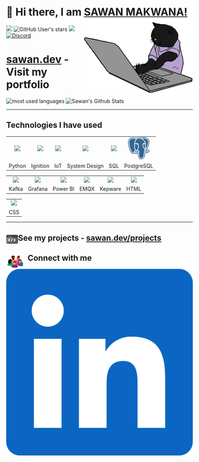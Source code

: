 <div>

# 👋 Hi there, I am <a href="https://sawan.dev">SAWAN MAKWANA!</a> <img align='right' src="https://github.com/sawan13/sawan/blob/main/github/cat.gif" height="" width="300" alt="coding cat">

</div>

<div>

![](https://img.shields.io/github/followers/SawanMakwana?label=follow&logo=github&style=flat-square)
![GitHub User's stars](https://img.shields.io/github/stars/SawanMakwana?label=%E2%AD%90GitHub%20stars&style=flat-square)
![](https://komarev.com/ghpvc/?username=SawanMakwana&style=flat-square&color=ff69b4)
<a href="https://discord.gg/az7Au3ZDGW">![Discord](https://img.shields.io/discord/686069011481362462?logo=discord&style=flat-square&label=web%20dev%20community)</a>

</div>

# <h1><a href="https://sawan.dev">sawan.dev</a> - Visit my portfolio</h1>

<p align="left">
<img src="https://github-readme-stats.vercel.app/api/top-langs?username=SawanMakwana&show_icons=true&locale=en&layout=compact&theme=radical" alt="most used languages" height=160 />
<img src="https://github-readme-stats.vercel.app/api?username=SawanMakwana&show_icons=true&theme=radical&layout=compact" alt="Sawan's Github Stats" height=160 />
<p>

***

## Technologies I have used

<table>
	<tr align="center">
		<td>
			<img src="https://github.com/sawan13/sawan/blob/main/github/icons/python.svg" width="60"/>
		</td>
		<td>
			<img src="https://github.com/sawan13/sawan/blob/main/github/icons/ignition.png" width="60"/>
		</td>
		<td>
			<img src="https://github.com/sawan13/sawan/blob/main/github/icons/iot.png" width="60"/>
		</td>
		<td>
			<img src="https://github.com/sawan13/sawan/blob/main/github/icons/system_design.svg" width="60"/>
		</td>
		<td>
			<img src="https://github.com/sawan13/sawan/blob/main/github/icons/sql.svg" width="60"/>
		</td>
		<td>
			<img src="https://github.com/sawan13/sawan/blob/main/github/icons/postgresql.svg" width="60"/>
		</td>
	</tr>
	<tr align="center">
		<td>Python</td>
		<td>Ignition</td>
		<td>IoT</td>
		<td>System Design</td>
		<td>SQL</td>
		<td>PostgreSQL</td>
	</tr>
</table>
<table>
	<tr align="center">
		<td>
			<img src="https://github.com/sawan13/sawan/blob/main/github/icons/kafka.svg" width="60"/>
		</td>
		<td>
			<img src="https://github.com/sawan13/sawan/blob/main/github/icons/grafana.svg" width="60"/>
		</td>
		<td>
			<img src="https://github.com/sawan13/sawan/blob/main/github/icons/powerbi.svg" width="60"/>
		</td>
		<td>
			<img src="https://github.com/sawan13/sawan/blob/main/github/icons/emqx.svg" width="60"/>
		</td>
		<td>
			<img src="https://github.com/sawan13/sawan/blob/main/github/icons/kepware.svg" width="60"/>
		</td>
		<td>
			<img src="https://github.com/sawan13/sawan/blob/main/github/icons/html.svg" width="60"/>
		</td>
	</tr>
	<tr align="center">
		<td>Kafka</td>
		<td>Grafana</td>
		<td>Power BI</td>
		<td>EMQX</td>
		<td>Kepware</td>
		<td>HTML</td>
	</tr>
</table>
<table>
	<tr align="center">
		<td>
			<img src="https://github.com/sawan13/sawan/blob/main/github/icons/css.svg" width="60"/>
		</td>
	</tr>
	<tr align="center">
		<td>CSS</td>
	</tr>
</table>

---

## <img src="https://github.com/sawan13/sawan/blob/main/github/code.gif" width="32" align="left"> See my projects - [sawan.dev/projects](https://sawan.dev/projects)

## <img src="https://github.com/sawan13/sawan/blob/main/github/community.gif" width="48" align="left">&nbsp;&nbsp;Connect with me

<p align="left">
<a href="https://www.linkedin.com/in/sawanmakwana/"><img src="https://github.com/sawan13/sawan/blob/main/github/icons/linkedin.svg" width
